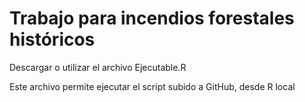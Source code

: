 # Trabajo para incendios forestales históricos

Descargar o utilizar el archivo Ejecutable.R

Este archivo permite ejecutar el script subido a GitHub, desde R local
